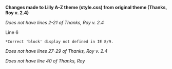 **Changes made to Lilly A-Z theme (style.css) from original theme (Thanks, Roy v. 2.4)**

*Does not have lines 2-21 of Thanks, Roy v. 2.4*

Line 6

```
*Correct 'block' display not defined in IE 8/9.
```

*Does not have lines 27-29 of Thanks, Roy v. 2.4*

*Does not have line 40 of Thanks, Roy*


